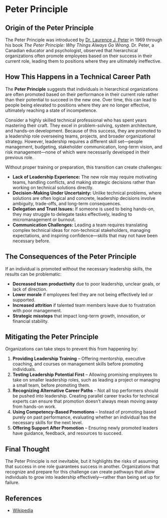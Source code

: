 # Peter Principle

## **Origin of the Peter Principle**

The Peter Principle was introduced by [Dr. Laurence J. Peter](https://en.wikipedia.org/wiki/Laurence_J._Peter) in 1969 through his book _The Peter Principle: Why Things Always Go Wrong_. Dr. Peter, a Canadian educator and psychologist, observed that hierarchical organizations often promote employees based on their success in their current role, leading them to positions where they are ultimately ineffective.

## **How This Happens in a Technical Career Path**

The **Peter Principle** suggests that individuals in hierarchical organizations are often promoted based on their performance in their current role rather than their potential to succeed in the new one. Over time, this can lead to people being elevated to positions where they are no longer effective, ultimately reaching a state of incompetence.

Consider a highly skilled technical professional who has spent years mastering their craft. They excel in problem-solving, system architecture, and hands-on development. Because of this success, they are promoted to a leadership role overseeing teams, projects, and broader organizational strategy. However, leadership requires a different skill set—people management, budgeting, stakeholder communication, long-term vision, and risk management—none of which were necessarily developed in their previous role.

Without proper training or preparation, this transition can create challenges:

- **Lack of Leadership Experience:** The new role may require motivating teams, handling conflicts, and making strategic decisions rather than working on technical solutions directly.
- **Decision-Making Under Uncertainty:** Unlike technical problems, where solutions are often logical and concrete, leadership decisions involve ambiguity, trade-offs, and long-term consequences.
- **Delegation and Trust Issues:** If someone is used to being hands-on, they may struggle to delegate tasks effectively, leading to micromanagement or burnout.
- **Communication Challenges:** Leading a team requires translating complex technical ideas for non-technical stakeholders, managing expectations, and inspiring confidence—skills that may not have been necessary before.

## **The Consequences of the Peter Principle**

If an individual is promoted without the necessary leadership skills, the results can be problematic:

- **Decreased team productivity** due to poor leadership, unclear goals, or lack of direction.
- **Lower morale** if employees feel they are not being effectively led or supported.
- **Increased attrition** if talented team members leave due to frustration with poor management.
- **Strategic missteps** that impact long-term growth, innovation, or financial stability.

## **Mitigating the Peter Principle**

Organizations can take steps to prevent this from happening by:

1. **Providing Leadership Training** – Offering mentorship, executive coaching, and courses on management skills before promoting individuals.
2. **Testing Leadership Potential First** – Allowing promising employees to take on smaller leadership roles, such as leading a project or managing a small team, before promoting them.
3. **Recognizing Alternative Career Paths** – Not all top performers should be pushed into leadership. Creating parallel career tracks for technical experts can ensure that promotion doesn’t always mean moving away from hands-on work.
4. **Using Competency-Based Promotions** – Instead of promoting based purely on past performance, evaluating whether an individual has the necessary skills for the next level.
5. **Offering Support After Promotion** – Ensuring newly promoted leaders have guidance, feedback, and resources to succeed.

## **Final Thought**

The Peter Principle is not inevitable, but it highlights the risks of assuming that success in one role guarantees success in another. Organizations that recognize and prepare for this challenge can create pathways that allow individuals to grow into leadership effectively—rather than being set up for failure.

## References

- [Wikipedia](https://en.wikipedia.org/wiki/Peter_principle)
